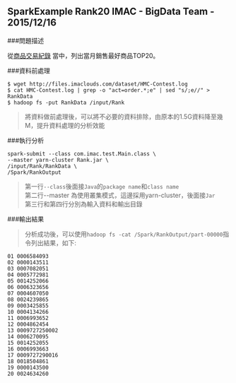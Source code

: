 ## SparkExample Rank20  IMAC - BigData Team - 2015/12/16

###問題描述

從[商品交易紀錄](http://files.imaclouds.com/dataset/HMC-Contest.log) 當中，列出當月銷售最好商品TOP20。

###資料前處理

```
$ wget http://files.imaclouds.com/dataset/HMC-Contest.log
$ cat HMC-Contest.log | grep -o "act=order.*;e" | sed "s/;e//" > RankData
$ hadoop fs -put RankData /input/Rank
```
>將資料做前處理後，可以將不必要的資料排除，由原本的1.5G資料降至幾M，提升資料處理的分析效能

###執行分析

```
spark-submit --class com.imac.test.Main.class \
--master yarn-cluster Rank.jar \
/input/Rank/RankData \
/Spark/RankOutput
```
> 第一行```--class```後面接```Java```的```package name```和```class name```  
> 第二行--master 為使用叢集模式，這邊採用yarn-cluster，後面接```Jar```  
> 第三行和第四行分別為輸入資料和輸出目錄

###輸出結果
>分析成功後，可以使用```hadoop fs -cat /Spark/RankOutput/part-00000```指令列出結果，如下:

```
01 0006584093
02 0000143511
03 0007082051
04 0005772981
05 0014252066
06 0006323656
07 0004607050
08 0024239865
09 0003425855
10 0004134266
11 0006993652
12 0004862454
13 0009727250002
14 0006270095
15 0014252055
16 0006993663
17 0009727290016
18 0018504861
19 0000143500
20 0024634260
```